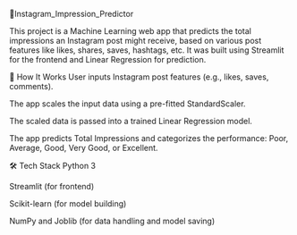 📸Instagram_Impression_Predictor

This project is a Machine Learning web app that predicts the total impressions an Instagram post might receive, based on various post features like likes, shares, saves, hashtags, etc.
It was built using Streamlit for the frontend and Linear Regression for prediction.

🚀 How It Works
User inputs Instagram post features (e.g., likes, saves, comments).

The app scales the input data using a pre-fitted StandardScaler.

The scaled data is passed into a trained Linear Regression model.

The app predicts Total Impressions and categorizes the performance:
Poor, Average, Good, Very Good, or Excellent.

🛠️ Tech Stack
Python 3

Streamlit (for frontend)

Scikit-learn (for model building)

NumPy and Joblib (for data handling and model saving)

